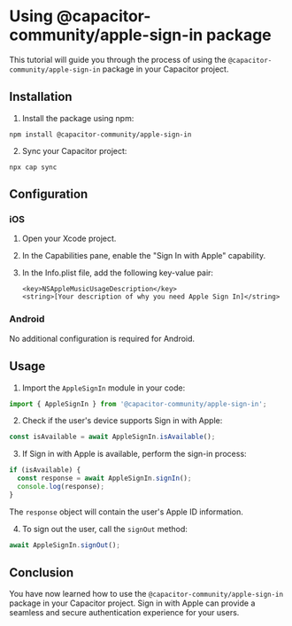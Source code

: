 # Using @capacitor-community/apple-sign-in package

This tutorial will guide you through the process of using the `@capacitor-community/apple-sign-in` package in your Capacitor project.

## Installation

1. Install the package using npm:

```
npm install @capacitor-community/apple-sign-in
```

2. Sync your Capacitor project:

```
npx cap sync
```

## Configuration

### iOS

1. Open your Xcode project.

2. In the Capabilities pane, enable the "Sign In with Apple" capability.

3. In the Info.plist file, add the following key-value pair:

   ```
   <key>NSAppleMusicUsageDescription</key>
   <string>[Your description of why you need Apple Sign In]</string>
   ```

### Android

No additional configuration is required for Android.

## Usage

1. Import the `AppleSignIn` module in your code:

```typescript
import { AppleSignIn } from '@capacitor-community/apple-sign-in';
```

2. Check if the user's device supports Sign in with Apple:

```typescript
const isAvailable = await AppleSignIn.isAvailable();
```

3. If Sign in with Apple is available, perform the sign-in process:

```typescript
if (isAvailable) {
  const response = await AppleSignIn.signIn();
  console.log(response);
}
```

The `response` object will contain the user's Apple ID information.

4. To sign out the user, call the `signOut` method:

```typescript
await AppleSignIn.signOut();
```

## Conclusion

You have now learned how to use the `@capacitor-community/apple-sign-in` package in your Capacitor project. Sign in with Apple can provide a seamless and secure authentication experience for your users.